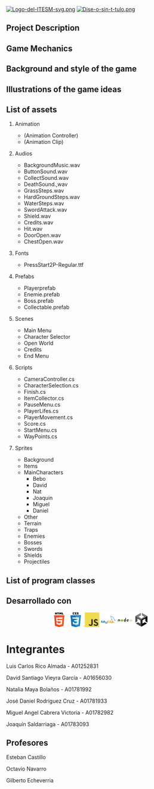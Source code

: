[![Logo-del-ITESM-svg.png](https://i.postimg.cc/SNMpSzcj/Logo-del-ITESM-svg.png)](https://postimg.cc/4ms0wyLT)
[![Dise-o-sin-t-tulo.png](https://i.postimg.cc/kgt190F3/Dise-o-sin-t-tulo.png)](https://postimg.cc/zy8SFPc0)



## Project Description 

## Game Mechanics

## Background and style of the game


##  Illustrations of the game ideas
##  List of assets
1. Animation<br>
    - (Animation Controller)<br>
    - (Animation Clip)<br>
  
  
2. Audios<br>
   - BackgroundMusic.wav<br>
   - ButtonSound.wav<br>
   - CollectSound.wav<br>
   - DeathSound.,wav<br>
   - GrassSteps.wav<br>
   - HardGroundSteps.wav<br>
   - WaterSteps.wav<br>
   - SwordAttack.wav<br>
   - Shield.wav<br>
   - Credits.wav<br>
   - Hit.wav<br>
   - DoorOpen.wav<br>
   - ChestOpen.wav<br>
 
3. Fonts <br>
    - PressStart2P-Regular.ttf <br>
4. Prefabs<br>
     - Playerprefab<br>
     - Enemie.prefab<br>
     - Boss.prefab<br>
     - Collectable.prefab<br>

5. Scenes <br>
    - Main Menu <br>
    - Character Selector<br>
    - Open World<br>
    - Credits<br>
    - End Menu<br>

6. Scripts<br>
    - CameraController.cs<br>
    - CharacterSelection.cs<br>
    - Finish.cs<br>
    - ItemCollector.cs<br>
    - PauseMenu.cs<br>
    - PlayerLifes.cs<br>
    - PlayerMovement.cs<br>
    - Score.cs<br>
    - StartMenu.cs<br>
    - WayPoints.cs<br>

7. Sprites<br>
    - Background<br>
    - Items<br>
    - MainCharacters<br>
        - Bebo<br>
        - David<br>
        - Nat<br>
        - Joaquin<br>
        - Miguel<br>
        - Daniel<br>
    - Other<br>
    - Terrain<br>
    - Traps<br>
    - Enemies<br>
    - Bosses<br>
    - Swords<br>
    - Shields<br>
    - Projectiles<br>

 


##  List of program classes

## Desarrollado con 

<p align="center">  

<img src="https://raw.githubusercontent.com/devicons/devicon/master/icons/html5/html5-original-wordmark.svg" alt="html5" width="40" height="40"/> 
<img src="https://raw.githubusercontent.com/devicons/devicon/master/icons/css3/css3-original-wordmark.svg" alt="css3" width="40" height="40"/>   
<img src="https://raw.githubusercontent.com/devicons/devicon/master/icons/javascript/javascript-original.svg" alt="javascript" width="40" height="40"/> 
<img src="https://raw.githubusercontent.com/devicons/devicon/master/icons/mysql/mysql-original-wordmark.svg" alt="mysql" width="40" height="40"/> 
<img src="https://raw.githubusercontent.com/devicons/devicon/master/icons/nodejs/nodejs-original-wordmark.svg" alt="nodejs" width="40" height="40"/> </a>
<img src="https://github.com/devicons/devicon/blob/master/icons/unity/unity-original.svg" alt="unity" width="40" height="40"/> </a>

</p>

# Integrantes
Luis Carlos Rico Almada - A01252831

David Santiago Vieyra García - A01656030

Natalia Maya Bolaños - A01781992

José Daniel Rodríguez Cruz - A01781933

Miguel Angel Cabrera Victoria - A01782982

Joaquín Saldarriaga - A01783093


## Profesores 
Esteban Castillo

Octavio Navarro 

Gilberto Echeverria


